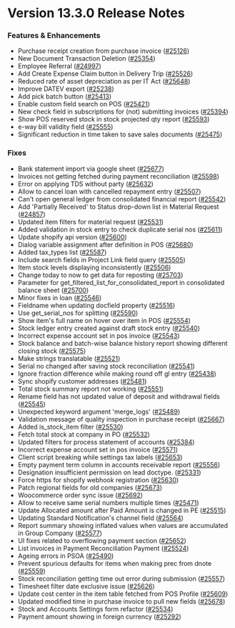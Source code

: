 # Version 13.3.0 Release Notes

### Features & Enhancements

- Purchase receipt creation from purchase invoice ([#25126](https://github.com/frappe/cpmerp/pull/25126))
- New Document Transaction Deletion ([#25354](https://github.com/frappe/cpmerp/pull/25354))
- Employee Referral ([#24997](https://github.com/frappe/cpmerp/pull/24997))
- Add Create Expense Claim button in Delivery Trip ([#25526](https://github.com/frappe/cpmerp/pull/25526))
- Reduced rate of asset depreciation as per IT Act ([#25648](https://github.com/frappe/cpmerp/pull/25648))
- Improve DATEV export ([#25238](https://github.com/frappe/cpmerp/pull/25238))
- Add pick batch button ([#25413](https://github.com/frappe/cpmerp/pull/25413))
- Enable custom field search on POS ([#25421](https://github.com/frappe/cpmerp/pull/25421))
- New check field in subscriptions for (not) submitting invoices ([#25394](https://github.com/frappe/cpmerp/pull/25394))
- Show POS reserved stock in stock projected qty report ([#25593](https://github.com/frappe/cpmerp/pull/25593))
- e-way bill validity field ([#25555](https://github.com/frappe/cpmerp/pull/25555))
- Significant reduction in time taken to save sales documents ([#25475](https://github.com/frappe/cpmerp/pull/25475))

### Fixes

- Bank statement import via google sheet ([#25677](https://github.com/frappe/cpmerp/pull/25677))
- Invoices not getting fetched during payment reconciliation ([#25598](https://github.com/frappe/cpmerp/pull/25598))
- Error on applying TDS without party ([#25632](https://github.com/frappe/cpmerp/pull/25632))
- Allow to cancel loan with cancelled repayment entry ([#25507](https://github.com/frappe/cpmerp/pull/25507))
- Can't open general ledger from consolidated financial report ([#25542](https://github.com/frappe/cpmerp/pull/25542))
- Add 'Partially Received' to Status drop-down list in Material Request ([#24857](https://github.com/frappe/cpmerp/pull/24857))
- Updated item filters for material request ([#25531](https://github.com/frappe/cpmerp/pull/25531))
- Added validation in stock entry to check duplicate serial nos ([#25611](https://github.com/frappe/cpmerp/pull/25611))
- Update shopify api version ([#25600](https://github.com/frappe/cpmerp/pull/25600))
- Dialog variable assignment after definition in POS ([#25680](https://github.com/frappe/cpmerp/pull/25680))
- Added tax_types list ([#25587](https://github.com/frappe/cpmerp/pull/25587))
- Include search fields in Project Link field query ([#25505](https://github.com/frappe/cpmerp/pull/25505))
- Item stock levels displaying inconsistently ([#25506](https://github.com/frappe/cpmerp/pull/25506))
- Change today to now to get data for reposting ([#25703](https://github.com/frappe/cpmerp/pull/25703))
- Parameter for get_filtered_list_for_consolidated_report in consolidated balance sheet ([#25700](https://github.com/frappe/cpmerp/pull/25700))
- Minor fixes in loan ([#25546](https://github.com/frappe/cpmerp/pull/25546))
- Fieldname when updating docfield property ([#25516](https://github.com/frappe/cpmerp/pull/25516))
- Use get_serial_nos for splitting ([#25590](https://github.com/frappe/cpmerp/pull/25590))
- Show item's full name on hover over item in POS ([#25554](https://github.com/frappe/cpmerp/pull/25554))
- Stock ledger entry created against draft stock entry ([#25540](https://github.com/frappe/cpmerp/pull/25540))
- Incorrect expense account set in pos invoice ([#25543](https://github.com/frappe/cpmerp/pull/25543))
- Stock balance and batch-wise balance history report showing different closing stock ([#25575](https://github.com/frappe/cpmerp/pull/25575))
- Make strings translatable ([#25521](https://github.com/frappe/cpmerp/pull/25521))
- Serial no changed after saving stock reconciliation ([#25541](https://github.com/frappe/cpmerp/pull/25541))
- Ignore fraction difference while making round off gl entry ([#25438](https://github.com/frappe/cpmerp/pull/25438))
- Sync shopify customer addresses ([#25481](https://github.com/frappe/cpmerp/pull/25481))
- Total stock summary report not working ([#25551](https://github.com/frappe/cpmerp/pull/25551))
- Rename field has not updated value of deposit and withdrawal fields ([#25545](https://github.com/frappe/cpmerp/pull/25545))
- Unexpected keyword argument 'merge_logs' ([#25489](https://github.com/frappe/cpmerp/pull/25489))
- Validation message of quality inspection in purchase receipt ([#25667](https://github.com/frappe/cpmerp/pull/25667))
- Added is_stock_item filter ([#25530](https://github.com/frappe/cpmerp/pull/25530))
- Fetch total stock at company in PO ([#25532](https://github.com/frappe/cpmerp/pull/25532))
- Updated filters for process statement of accounts ([#25384](https://github.com/frappe/cpmerp/pull/25384))
- Incorrect expense account set in pos invoice ([#25571](https://github.com/frappe/cpmerp/pull/25571))
- Client script breaking while settings tax labels ([#25653](https://github.com/frappe/cpmerp/pull/25653))
- Empty payment term column in accounts receivable report ([#25556](https://github.com/frappe/cpmerp/pull/25556))
- Designation insufficient permission on lead doctype. ([#25331](https://github.com/frappe/cpmerp/pull/25331))
- Force https for shopify webhook registration ([#25630](https://github.com/frappe/cpmerp/pull/25630))
- Patch regional fields for old companies ([#25673](https://github.com/frappe/cpmerp/pull/25673))
- Woocommerce order sync issue ([#25692](https://github.com/frappe/cpmerp/pull/25692))
- Allow to receive same serial numbers multiple times ([#25471](https://github.com/frappe/cpmerp/pull/25471))
- Update Allocated amount after Paid Amount is changed in PE ([#25515](https://github.com/frappe/cpmerp/pull/25515))
- Updating Standard Notification's channel field ([#25564](https://github.com/frappe/cpmerp/pull/25564))
- Report summary showing inflated values when values are accumulated in Group Company ([#25577](https://github.com/frappe/cpmerp/pull/25577))
- UI fixes related to overflowing payment section ([#25652](https://github.com/frappe/cpmerp/pull/25652))
- List invoices in Payment Reconciliation Payment ([#25524](https://github.com/frappe/cpmerp/pull/25524))
- Ageing errors in PSOA ([#25490](https://github.com/frappe/cpmerp/pull/25490))
- Prevent spurious defaults for items when making prec from dnote ([#25559](https://github.com/frappe/cpmerp/pull/25559))
- Stock reconciliation getting time out error during submission ([#25557](https://github.com/frappe/cpmerp/pull/25557))
- Timesheet filter date exclusive issue ([#25626](https://github.com/frappe/cpmerp/pull/25626))
- Update cost center in the item table fetched from POS Profile ([#25609](https://github.com/frappe/cpmerp/pull/25609))
- Updated modified time in purchase invoice to pull new fields ([#25678](https://github.com/frappe/cpmerp/pull/25678))
- Stock and Accounts Settings form refactor ([#25534](https://github.com/frappe/cpmerp/pull/25534))
- Payment amount showing in foreign currency ([#25292](https://github.com/frappe/cpmerp/pull/25292))